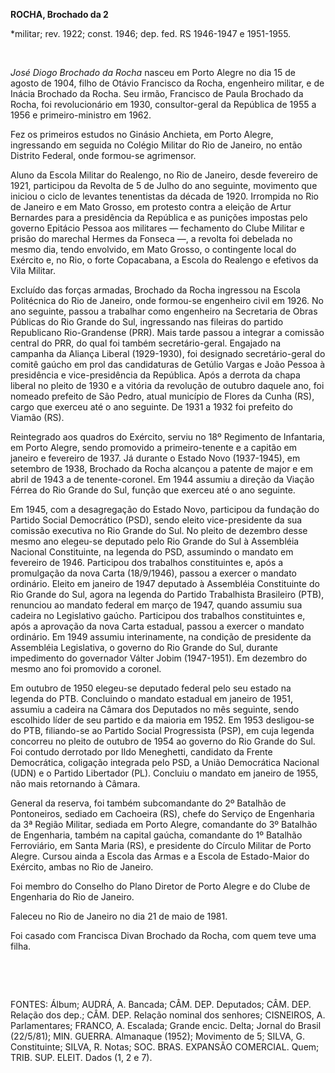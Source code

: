 **ROCHA, Brochado da 2**

\*militar; rev. 1922; const. 1946; dep. fed. RS 1946-1947 e 1951-1955.

 

*José Diogo Brochado da Rocha* nasceu em Porto Alegre no dia 15 de
agosto de 1904, filho de Otávio Francisco da Rocha, engenheiro militar,
e de Inácia Brochado da Rocha. Seu irmão, Francisco de Paula Brochado da
Rocha, foi revolucionário em 1930, consultor-geral da República de 1955
a 1956 e primeiro-ministro em 1962.

Fez os primeiros estudos no Ginásio Anchieta, em Porto Alegre,
ingressando em seguida no Colégio Militar do Rio de Janeiro, no então
Distrito Federal, onde formou-se agrimensor.

Aluno da Escola Militar do Realengo, no Rio de Janeiro, desde fevereiro
de 1921, participou da Revolta de 5 de Julho do ano seguinte, movimento
que iniciou o ciclo de levantes tenentistas da década de 1920. Irrompida
no Rio de Janeiro e em Mato Grosso, em protesto contra a eleição de
Artur Bernardes para a presidência da República e as punições impostas
pelo governo Epitácio Pessoa aos militares — fechamento do Clube Militar
e prisão do marechal Hermes da Fonseca —, a revolta foi debelada no
mesmo dia, tendo envolvido, em Mato Grosso, o contingente local do
Exército e, no Rio, o forte Copacabana, a Escola do Realengo e efetivos
da Vila Militar.

Excluído das forças armadas, Brochado da Rocha ingressou na Escola
Politécnica do Rio de Janeiro, onde formou-se engenheiro civil em 1926.
No ano seguinte, passou a trabalhar como engenheiro na Secretaria de
Obras Públicas do Rio Grande do Sul, ingressando nas fileiras do partido
Republicano Rio-Grandense (PRR). Mais tarde passou a integrar a comissão
central do PRR, do qual foi também secretário-geral. Engajado na
campanha da Aliança Liberal (1929-1930), foi designado secretário-geral
do comitê gaúcho em prol das candidaturas de Getúlio Vargas e João
Pessoa à presidência e vice-presidência da República. Após a derrota da
chapa liberal no pleito de 1930 e a vitória da revolução de outubro
daquele ano, foi nomeado prefeito de São Pedro, atual município de
Flores da Cunha (RS), cargo que exerceu até o ano seguinte. De 1931 a
1932 foi prefeito do Viamão (RS).

Reintegrado aos quadros do Exército, serviu no 18º Regimento de
Infantaria, em Porto Alegre, sendo promovido a primeiro-tenente e a
capitão em janeiro e fevereiro de 1937. Já durante o Estado Novo
(1937-1945), em setembro de 1938, Brochado da Rocha alcançou a patente
de major e em abril de 1943 a de tenente-coronel. Em 1944 assumiu a
direção da Viação Férrea do Rio Grande do Sul, função que exerceu até o
ano seguinte.

Em 1945, com a desagregação do Estado Novo, participou da fundação do
Partido Social Democrático (PSD), sendo eleito vice-presidente da sua
comissão executiva no Rio Grande do Sul. No pleito de dezembro desse
mesmo ano elegeu-se deputado pelo Rio Grande do Sul à Assembléia
Nacional Constituinte, na legenda do PSD, assumindo o mandato em
fevereiro de 1946. Participou dos trabalhos constituintes e, após a
promulgação da nova Carta (18/9/1946), passou a exercer o mandato
ordinário. Eleito em janeiro de 1947 deputado à Assembléia Constituinte
do Rio Grande do Sul, agora na legenda do Partido Trabalhista Brasileiro
(PTB), renunciou ao mandato federal em março de 1947, quando assumiu sua
cadeira no Legislativo gaúcho. Participou dos trabalhos constituintes e,
após a aprovação da nova Carta estadual, passou a exercer o mandato
ordinário. Em 1949 assumiu interinamente, na condição de presidente da
Assembléia Legislativa, o governo do Rio Grande do Sul, durante
impedimento do governador Válter Jobim (1947-1951). Em dezembro do mesmo
ano foi promovido a coronel.

Em outubro de 1950 elegeu-se deputado federal pelo seu estado na legenda
do PTB. Concluindo o mandato estadual em janeiro de 1951, assumiu a
cadeira na Câmara dos Deputados no mês seguinte, sendo escolhido líder
de seu partido e da maioria em 1952. Em 1953 desligou-se do PTB,
filiando-se ao Partido Social Progressista (PSP), em cuja legenda
concorreu no pleito de outubro de 1954 ao governo do Rio Grande do Sul.
Foi contudo derrotado por Ildo Meneghetti, candidato da Frente
Democrática, coligação integrada pelo PSD, a União Democrática Nacional
(UDN) e o Partido Libertador (PL). Concluiu o mandato em janeiro de
1955, não mais retornando à Câmara.

General da reserva, foi também subcomandante do 2º Batalhão de
Pontoneiros, sediado em Cachoeira (RS), chefe do Serviço de Engenharia
da 3ª Região Militar, sediada em Porto Alegre, comandante do 3º Batalhão
de Engenharia, também na capital gaúcha, comandante do 1º Batalhão
Ferroviário, em Santa Maria (RS), e presidente do Círculo Militar de
Porto Alegre. Cursou ainda a Escola das Armas e a Escola de Estado-Maior
do Exército, ambas no Rio de Janeiro.

Foi membro do Conselho do Plano Diretor de Porto Alegre e do Clube de
Engenharia do Rio de Janeiro.

Faleceu no Rio de Janeiro no dia 21 de maio de 1981.

Foi casado com Francisca Divan Brochado da Rocha, com quem teve uma
filha.

 

 

FONTES: Álbum; AUDRÁ, A. Bancada; CÂM. DEP. Deputados; CÂM. DEP. Relação
dos dep.; CÂM. DEP. Relação nominal dos senhores; CISNEIROS, A.
Parlamentares; FRANCO, A. Escalada; Grande encic. Delta; Jornal do
Brasil (22/5/81); MIN. GUERRA. Almanaque (1952); Movimento de 5; SILVA,
G. Constituinte; SILVA, R. Notas; SOC. BRAS. EXPANSÃO COMERCIAL. Quem;
TRIB. SUP. ELEIT. Dados (1, 2 e 7).

 
